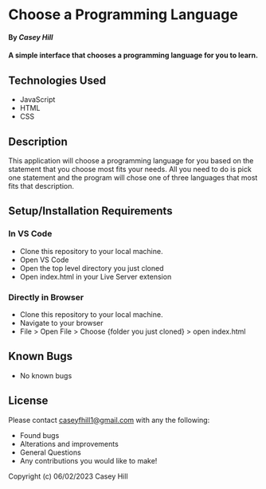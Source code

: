 # Choose a Programming Language

#### By _Casey Hill_

#### A simple interface that chooses a programming language for you to learn.

## Technologies Used

- JavaScript
- HTML
- CSS

## Description

This application will choose a programming language for you based on the statement that you choose most fits your needs. All you need to do is pick one statement and the program will chose one of three languages that most fits that description.

## Setup/Installation Requirements

### In VS Code

- Clone this repository to your local machine.
- Open VS Code
- Open the top level directory you just cloned
- Open index.html in your Live Server extension

### Directly in Browser

- Clone this repository to your local machine.
- Navigate to your browser
- File > Open File > Choose {folder you just cloned} > open index.html

## Known Bugs

- No known bugs

## License

Please contact caseyfhill1@gmail.com with any the following:

- Found bugs
- Alterations and improvements
- General Questions
- Any contributions you would like to make!

Copyright (c) 06/02/2023 Casey Hill

